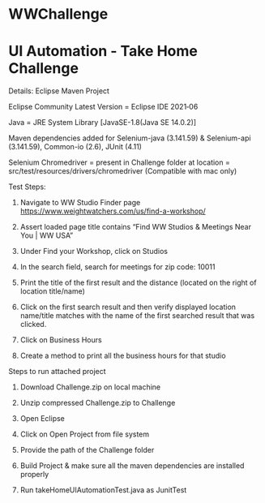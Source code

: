# WWChallenge
# UI Automation - Take Home Challenge

Details: Eclipse Maven Project 

Eclipse Community Latest Version = Eclipse IDE 2021‑06

Java = JRE System Library [JavaSE-1.8(Java SE 14.0.2)]

Maven dependencies added for Selenium-java (3.141.59) & Selenium-api (3.141.59), Common-io (2.6), JUnit (4.11)

Selenium Chromedriver = present in Challenge folder at location = src/test/resources/drivers/chromedriver (Compatible with mac only)


Test Steps:

1) Navigate to WW Studio Finder page  https://www.weightwatchers.com/us/find-a-workshop/

2) Assert loaded page title contains “Find WW Studios & Meetings Near You | WW USA”

3) Under Find your Workshop, click on Studios

4) In the search field, search for meetings for zip code: 10011

5) Print the title of the first result and the distance (located on the right of location title/name)

6) Click on the first search result and then verify displayed location name/title matches with the name of the first searched result that was clicked.

7) Click on Business Hours

8) Create a method to print all the business hours for that studio


Steps to run attached project

1. Download Challenge.zip on local machine 

2. Unzip compressed Challenge.zip to Challenge

3. Open Eclipse

4. Click on Open Project from file system

5. Provide the path of the Challenge folder

6. Build Project & make sure all the maven dependencies are installed properly 

7. Run takeHomeUIAutomationTest.java as JunitTest 

